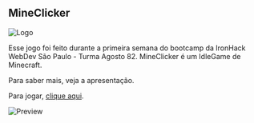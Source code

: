 ## MineClicker

![Logo](https://user-images.githubusercontent.com/110558791/186602234-a073dd48-97b6-4841-bdaf-40ce8bd5fd5f.png)

Esse jogo foi feito durante a primeira semana do bootcamp da IronHack WebDev São Paulo - Turma Agosto 82. 
MineClicker é um IdleGame de Minecraft.

Para saber mais, veja a apresentação.

Para jogar, [clique aqui](https://vitroo80.github.io/MineClicker/).

![Preview](https://user-images.githubusercontent.com/110558791/186602966-333883b4-31b0-48f9-97a9-7358738e9183.png)